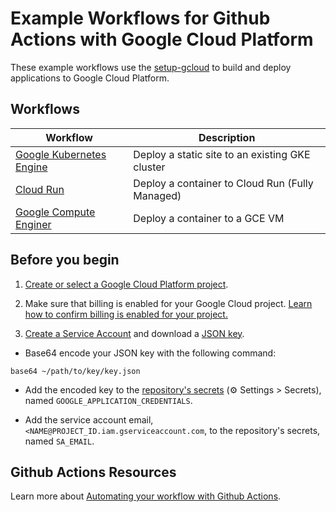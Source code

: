 # Example Workflows for Github Actions with Google Cloud Platform

These example workflows use the [setup-gcloud][action] to build and deploy applications to Google Cloud Platform.

## Workflows

|           Workflow              |        Description       |
| ------------------------------- | ------------------------ |
| [Google Kubernetes Engine](gke/)| Deploy a static site to an existing GKE cluster |
| [Cloud Run](cloud-run/)         | Deploy a container to Cloud Run (Fully Managed)|
| [Google Compute Enginer](gce/)  | Deploy a container to a GCE VM |

## Before you begin

1. [Create or select a Google Cloud Platform project][project].

1. Make sure that billing is enabled for your Google Cloud project. [Learn how to confirm billing is enabled for your project.][billing]

1. [Create a Service Account][service-account] and download a [JSON key][key].

  * Base64 encode your JSON key with the following command:
  ```
  base64 ~/path/to/key/key.json
  ```

  * Add the encoded key to the [repository's secrets][secrets] (&#9881; Settings > Secrets), named `GOOGLE_APPLICATION_CREDENTIALS`.

  * Add the service account email, `<NAME@PROJECT_ID.iam.gserviceaccount.com`, to the repository's secrets, named `SA_EMAIL`.

## Github Actions Resources

Learn more about [Automating your workflow with Github Actions](https://help.github.com/en/actions/automating-your-workflow-with-github-actions).


<!-- links -->
[action]: https://github.com/GoogleCloudPlatform/github-actions/tree/0c32120a9a2dda7fb9b392e6c3b90fa413b4642e/setup-gcloud
[project]: https://cloud.google.com/resource-manager/docs/creating-managing-projects#creating_a_project
[billing]: https://cloud.google.com/billing/docs/how-to/modify-project
[service-account]: https://cloud.google.com/iam/docs/creating-managing-service-accounts#creating
[key]: https://cloud.google.com/iam/docs/creating-managing-service-account-keys#creating_service_account_keys
[secrets]: https://help.github.com/en/actions/automating-your-workflow-with-github-actions/creating-and-using-encrypted-secrets
